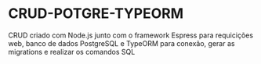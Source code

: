 # CRUD-POTGRE-TYPEORM
CRUD criado com Node.js junto com o framework Espress para requicições web, banco de dados PostgreSQL e TypeORM para conexão, gerar as migrations e realizar os comandos SQL
